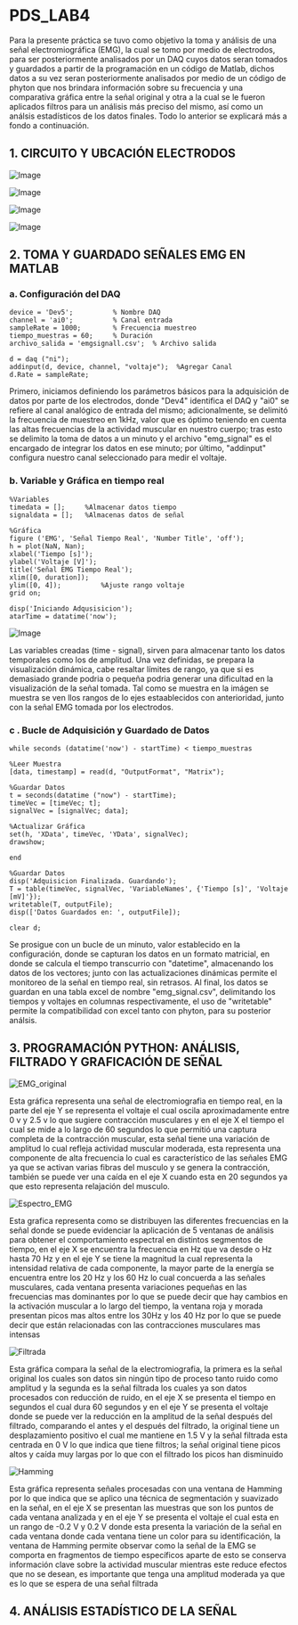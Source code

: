 
# PDS_LAB4 

Para la presente práctica se tuvo como objetivo la toma y análisis de una señal electromiográfica (EMG), la cual se tomo por medio de electrodos, para ser posteriormente analisados por un DAQ cuyos datos seran tomados y guardados a partir de la programación en un código de Matlab, dichos datos a su vez seran posteriormente analisados por medio de un código de phyton que nos brindara información sobre su frecuencia y una comparativa gráfica entre la señal original y otra a la cual se le fueron aplicados filtros para un análisis más preciso del mismo, así como un análsis estadísticos de los datos finales. Todo lo anterior se explicará más a fondo a continuación.


## 1. CIRCUITO Y UBCACIÓN ELECTRODOS

![Image](Imagenes/circuito.jpg)

![Image](Imagenes/posicion1.jpg)

![Image](Imagenes/posicion2.jpg)

![Image](Imagenes/todo.jpg)

## 2. TOMA Y GUARDADO SEÑALES EMG EN MATLAB

### a. Configuración del DAQ

    device = 'Dev5';          % Nombre DAQ
    channel = 'ai0';          % Canal entrada
    sampleRate = 1000;        % Frecuencia muestreo
    tiempo_muestras = 60;     % Duración
    archivo_salida = 'emgsignall.csv';  % Archivo salida

    d = daq ("ni");                                
    addinput(d, device, channel, "voltaje");  %Agregar Canal
    d.Rate = sampleRate;


Primero, iniciamos definiendo los parámetros básicos para la adquisición de datos por parte de los electrodos, donde "Dev4" identifica el DAQ y "ai0" se refiere al canal analógico de entrada del mismo; adicionalmente, se delimitó la frecuencia de muestreo en 1kHz, valor que es óptimo teniendo en cuenta las altas frecuencias de la actividad muscular en nuestro cuerpo; tras esto se delimito la toma de datos a un minuto y el archivo "emg_signal" es el encargado de integrar los datos en ese minuto; por último, "addinput" configura nuestro canal seleccionado para medir el voltaje.

### b. Variable y Gráfica en tiempo real

    %Variables
    timedata = [];     %Almacenar datos tiempo
    signaldata = [];   %Almacenas datos de señal

    %Gráfica
    figure ('EMG', 'Señal Tiempo Real', 'Number Title', 'off');
    h = plot(NaN, Nan);
    xlabel('Tiempo [s]');
    ylabel('Voltaje [V]');
    title('Señal EMG Tiempo Real');
    xlim([0, duration]);
    ylim([0, 4]);          %Ajuste rango voltaje
    grid on;

    disp('Iniciando Adqusisicion');
    atarTime = datatime('now');

![Image](Imagenes/matlab.png)

Las variables creadas (time - signal), sirven para almacenar tanto los datos temporales como los de amplitud. Una vez definidas, se prepara la visualización dinámica, cabe resaltar límites de rango, ya que si es demasiado grande podria o pequeña podria generar una dificultad en la visualización de la señal tomada. Tal como se muestra en la imágen se muestra se ven llos rangos de lo ejes estaablecidos con anterioridad, junto con la señal EMG tomada por los electrodos.

### c . Bucle de Adquisición y Guardado de Datos

    while seconds (datatime('now') - startTime) < tiempo_muestras

    %Leer Muestra
    [data, timestamp] = read(d, "OutputFormat", "Matrix");

    %Guardar Datos
    t = seconds(datatime ("now") - startTime);
    timeVec = [timeVec; t];
    signalVec = [signalVec; data];

    %Actualizar Gráfica
    set(h, 'XData', timeVec, 'YData', signalVec);
    drawshow;

    end

    %Guardar Datos
    disp('Adquisicion Finalizada. Guardando');
    T = table(timeVec, signalVec, 'VariableNames', {'Tiempo [s]', 'Voltaje [mV]'});
    writetable(T, outputFile);
    disp(['Datos Guardados en: ', outputFile]);

    clear d;

Se prosigue con un bucle de un minuto, valor establecido en la configuración, donde se capturan los datos en un formato matricial, en donde se calcula el tiempo transcurrio con "datetime", almacenando los datos de los vectores; junto con las actualizaciones dinámicas permite el monitoreo de la señal en tiempo real, sin retrasos. Al final, los datos se guardan en una tabla excel de nombre "emg_signal.csv", delimitando los tiempos y voltajes en columnas respectivamente, el uso de "writetable" permite la compatibilidad con excel tanto con phyton, para su posterior análsis.

## 3. PROGRAMACIÓN PYTHON: ANÁLISIS, FILTRADO Y GRAFICACIÓN DE SEÑAL

![EMG_original](https://github.com/user-attachments/assets/5e4ab7ad-4fce-4747-b4f6-7c01121dbe9a)

Esta gráfica representa una señal de electromiografia en tiempo real, en la parte del eje Y se representa el voltaje el cual oscila aproximadamente  entre 0 v y 2.5 v lo que sugiere contracción musculares y en el eje X el tiempo el  cual se mide a lo largo de 60  segundos lo que permitió una captura completa de la contracción muscular, esta señal tiene una variación de amplitud lo cual refleja actividad muscular moderada, esta representa una componente de alta frecuencia lo cual es característico de las señales EMG ya que se activan varias fibras del musculo y se genera la contracción, también se puede ver una caída en el eje X cuando esta en 20 segundos ya que esto representa relajación del musculo.


![Espectro_EMG](https://github.com/user-attachments/assets/15f900cc-3b14-41c6-8c2f-052029591fe2)

Esta grafica representa como se distribuyen las diferentes frecuencias en la señal donde se puede evidenciar la aplicación de  5 ventanas de análisis  para obtener el comportamiento espectral en distintos segmentos de tiempo, en el eje X se encuentra la frecuencia en Hz que va desde o Hz hasta 70 Hz y en el eje Y se tiene la magnitud la cual representa la intensidad relativa de cada componente, la mayor parte de la energía se encuentra entre los 20 Hz y los 60 Hz lo cual concuerda a las señales musculares, cada ventana presenta variaciones pequeñas en las frecuencias mas dominantes por lo que se puede decir que hay cambios en la activación muscular a lo largo del tiempo, la ventana roja y morada presentan picos mas altos entre los 30Hz y los 40 Hz por lo que se puede decir que están relacionadas con las contracciones musculares mas intensas

![Filtrada](https://github.com/user-attachments/assets/4caf6e03-565a-4b94-974a-910b5f742c92)

Esta gráfica compara la señal de la electromiografia, la primera es la señal original los cuales son datos sin ningún tipo de proceso tanto ruido como amplitud y la segunda es la señal filtrada los cuales ya son datos procesados con reducción de ruido, en el eje X se presenta el tiempo en segundos el cual dura 60 segundos y en el eje Y se presenta el voltaje donde se puede ver la reducción en la amplitud de la señal después del filtrado, comparando el antes y el después del filtrado, la original tiene un desplazamiento positivo el cual me mantiene en 1.5 V y la señal filtrada esta centrada en 0 V lo que indica que tiene filtros; la señal original tiene picos altos y caída muy largas por lo que con el filtrado los picos han disminuido 


![Hamming](https://github.com/user-attachments/assets/00ace864-3fef-4038-ac92-0c5b4c8f3bc0)

Esta gráfica representa señales procesadas con una ventana de Hamming por lo que indica que se aplico una técnica de segmentación y suavizado en la señal, en el eje X se presentan las muestras que son los puntos de cada ventana analizada y en el eje Y se presenta el voltaje el cual esta en un rango de -0.2 V y 0.2 V donde esta presenta la variación de la señal en cada ventana donde cada ventana tiene un color para su identificación, la ventana de Hamming permite observar como la señal de la EMG  se comporta en fragmentos de tiempo específicos aparte de esto se conserva información clave sobre la actividad muscular mientras este reduce efectos que no se desean, es importante que tenga una amplitud moderada ya que es lo que se espera de una señal filtrada 










## 4. ANÁLISIS ESTADÍSTICO DE LA SEÑAL

